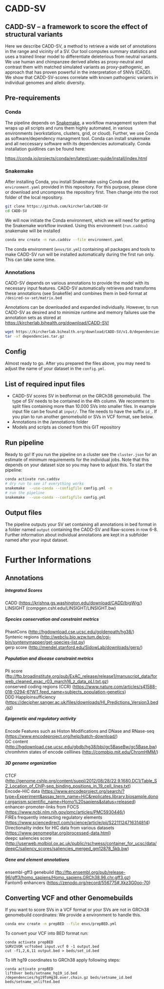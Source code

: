 # CADD-SV 

## CADD-SV – a framework to score the effect of structural variants 

Here we describe CADD-SV, a method to retrieve a wide set of annotations in the range and vicinity of a SV. Our tool computes summary statistics and uses a trained linear model to differentiate deleterious from neutral variants. We use human and chimpanzee derived alleles as proxy-neutral and contrast them with matched simulated variants as proxy-pathogenic, an approach that has proven powerful in the interpretation of SNVs (CADD). We show that CADD-SV-scores correlate with known pathogenic variants in individual genomes and allelic diversity.


## Pre-requirements

### Conda

The pipeline depends on [Snakemake](https://snakemake.readthedocs.io/en/stable/), a workflow management system that wraps up all scripts and runs them highly automated, in various environments (workstations, clusters, grid, or cloud). Further, we use Conda as software/dependency managment tool. Conda can install snakemake and all neccessary software with its dependencies automatically. Conda installation guidlines can be found here:

https://conda.io/projects/conda/en/latest/user-guide/install/index.html

### Snakemake

After installing Conda, you install Snakemake using Conda and the `environment.yaml` provided in this repository. For this purpose, please clone or download and uncompress the repository first. Then change into the root folder of the local repository. 

```bash
git clone https://github.com/kircherlab/CADD-SV
cd CADD-SV
```

We will now initiate the Conda environment, which we will need for getting the Snakemake workflow invoked. Using this environment (`run.caddsv`) snakemake will be installed

```bash
conda env create -n run.caddsv --file environment.yaml
```

The conda environment (`envs/SV.yml`) containing all packages and tools to make CADD-SV run will be installed automatically during the first run only. This can take some time.

### Annotations

CADD-SV depends on various annotations to provide the model with its necessary input features. CADD-SV automatically retrieves and transforms these annotations (see Snakefile) and combines them in bed-format at `/desired-sv-set/matrix.bed`

Annotations can be downloaded and expanded individually. However, to run CADD-SV as desired and to minimize runtime and memory failures use the annotation sets as stored at https://kircherlab.bihealth.org/download/CADD-SV/

```bash
wget https://kircherlab.bihealth.org/download/CADD-SV/v1.0/dependencies.tar.gz
tar -xf dependencies.tar.gz
```

## Config

Almost ready to go. After you prepared the files above, you may need to adjust the name of your dataset in the `config.yml`. 

## List of required input files

- CADD-SV scores SV in bedformat on the GRCh38 genomebuild. The type of SV needs to be contained in the 4th column. We recomment to split files containing more than 10.000 SVs into smaller files. In example input file can be found at `input/`. The file needs to have the suffix `id_`. If you plan to run another genomebuild or SVs in VCF format, see below.
- Annotations in the /annotations folder
- Models and scripts as cloned from this GIT repository


## Run pipeline

Ready to go! If you run the pipeline on a cluster see the `cluster.json` for an estimate of minimum requirements for the individual jobs. Note that this depends on your dataset size so you may have to adjust this.
To start the pipeline:

```bash
conda activate run.caddsv
# dry run to see if everything works
snakemake  --use-conda --configfile config.yml -n
# run the pipeline
snakemake  --use-conda --configfile config.yml
```

## Output files

The pipeline outputs your SV set containing all annotations in bed format in a folder named `output` containing the CADD-SV and Raw-scores in row 6-8.
Further information about individual annotations are kept in a subfolder named after your input dataset.





# Further Informations

## Annotations

##### Integrated Scores
CADD (https://krishna.gs.washington.edu/download/CADD/bigWig/) \
LINSIGHT (compgen.cshl.edu/LINSIGHT/LINSIGHT.bw) 

##### Species conservation and constraint metrics
PhastCons (http://hgdownload.cse.ucsc.edu/goldenpath/hg38/) \
Syntenic regions (http://webclu.bio.wzw.tum.de/cgi-bin/syntenymapper/get-species-list.py) \
gerp score (http://mendel.stanford.edu/SidowLab/downloads/gerp/) 

##### Population and disease constraint metrics
Pli score (ftp://ftp.broadinstitute.org/pub/ExAC_release/release1/manuscript_data/forweb_cleaned_exac_r03_march16_z_data_pLI.txt.gz) \
conserved coding regions (CCR) (https://www.nature.com/articles/s41588-018-0294-6?WT.feed_name=subjects_population-genetics) \
DDD Happloinsufficiency (https://decipher.sanger.ac.uk/files/downloads/HI_Predictions_Version3.bed.gz) 

##### Epigenetic and regulatory activity
Encode Features such as Histon Modifications and DNase and RNase-seq (https://www.encodeproject.org/help/batch-download/) \
GC content (http://hgdownload.cse.ucsc.edu/gbdb/hg38/bbi/gc5BaseBw/gc5Base.bw) \
chromhmm states of encode celllines (http://compbio.mit.edu/ChromHMM/) 

##### 3D genome organization
CTCF (http://genome.cshlp.org/content/suppl/2012/08/28/22.9.1680.DC1/Table_S2_Location_of_ChIP-seq_binding_positions_in_19_cell_lines.txt) \
Encode-HIC data (https://www.encodeproject.org/search/?type=Experiment&assay_term_name=HiC&replicates.library.biosample.donor.organism.scientific_name=Homo%20sapiens&status=released) \
enhancer-promoter-links from FOCS (https://www.ncbi.nlm.nih.gov/pmc/articles/PMC5930446/) \
FIREs frequently interacting regulatory elements (https://www.sciencedirect.com/science/article/pii/S2211124716314814) \
Directionality index for HIC data from various datasets (https://www.genomegitar.org/processed-data.html) \
deepc saliencies score (http://userweb.molbiol.ox.ac.uk/public/rschwess/container_for_ucsc/data/deepC/saliency_scores/saliencies_merged_gm12878_5kb.bw) 

##### Gene and element annotations
ensembl-gff3 genebuild (ftp://ftp.ensembl.org/pub/release-96/gff3/homo_sapiens/Homo_sapiens.GRCh38.96.chr.gff3.gz) \
Fantom5 enhancers (https://zenodo.org/record/556775#.Xkz3G0oo-70) 


## Converting VCF and other Genomebuilds

  If you want to score SVs in a VCF format or your SVs are not in GRCh38 genomebuild coordinates:
  We provide a environment to handle this.
  
  ```bash
  conda env create -n prepBED --file envs/prepBED.yml
  ```
  
  To convert your VCF into BED format run:
  ```
  conda activate prepBED
  SURVIVOR vcftobed input.vcf 0 -1 output.bed
  cut -f1,2,6,11 output.bed > beds/set_id.bed
  
  ```
  
  To lift hg19 coordinates to GRCh38 apply following steps:
  
  ```
  conda activate prepBED
  liftOver beds/setname_hg19_id.bed /dependencies/hg19ToHg38.over.chain.gz beds/setname_id.bed beds/setname_unlifted.bed
  ```
   

